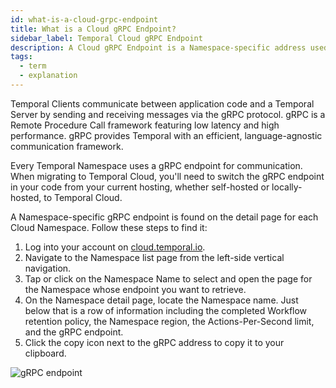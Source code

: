 ```yaml
---
id: what-is-a-cloud-grpc-endpoint
title: What is a Cloud gRPC Endpoint?
sidebar_label: Temporal Cloud gRPC Endpoint
description: A Cloud gRPC Endpoint is a Namespace-specific address used to access Temporal Cloud from your code.
tags:
  - term
  - explanation
---
```


Temporal Clients communicate between application code and a Temporal Server by sending and receiving messages via the gRPC protocol.
gRPC is a Remote Procedure Call framework featuring low latency and high performance.
gRPC provides Temporal with an efficient, language-agnostic communication framework.

Every Temporal Namespace uses a gRPC endpoint for communication.
When migrating to Temporal Cloud, you'll need to switch the gRPC endpoint in your code from your current hosting, whether self-hosted or locally-hosted, to Temporal Cloud.

A Namespace-specific gRPC endpoint is found on the detail page for each Cloud Namespace.
Follow these steps to find it:

1. Log into your account on [cloud.temporal.io](https://cloud.temporal.io/namespaces).
2. Navigate to the Namespace list page from the left-side vertical navigation.
3. Tap or click on the Namespace Name to select and open the page for the Namespace whose endpoint you want to retrieve.
4. On the Namespace detail page, locate the Namespace name.
   Just below that is a row of information including the completed Workflow retention policy, the Namespace region, the Actions-Per-Second limit, and the gRPC endpoint.
5. Click the copy icon next to the gRPC address to copy it to your clipboard.

![gRPC endpoint](/img/grpc-endpoint.png)
